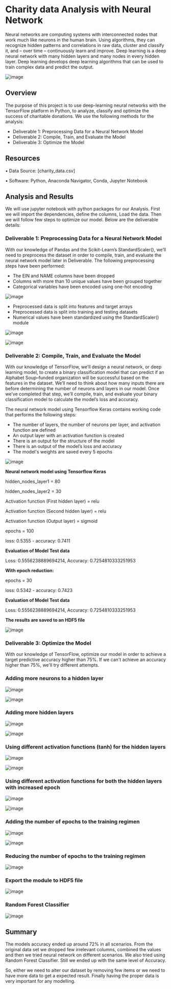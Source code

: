 # Charity data Analysis with Neural Network

Neural networks are computing systems with interconnected nodes that work much like neurons in the human brain. Using algorithms, they can recognize hidden patterns and correlations in raw data, cluster and classify it, and – over time – continuously learn and improve. Deep learning is a deep neural network with many hidden layers and many nodes in every hidden layer. Deep learning develops deep learning algorithms that can be used to train complex data and predict the output.

![image](https://user-images.githubusercontent.com/85472349/139388057-e1fc5e2f-ae71-4306-949e-6a5fe2bf1315.png)


## Overview

The purpose of this project is to use deep-learning neural networks with the TensorFlow platform in Python, to analyze, classify and optimize the success of charitable donations. We use the following methods for the analysis:

* Deliverable 1: Preprocessing Data for a Neural Network Model
* Deliverable 2: Compile, Train, and Evaluate the Model
* Deliverable 3: Optimize the Model

## Resources

•	Data Source: [charity_data.csv]

•	Software: Python, Anaconda Navigator, Conda, Jupyter Notebook

## Analysis and Results

We will use jupyter notebook with python packages for our Analysis. First we will import the dependencies, define the columns, Load the data. Then we will follow few steps to optimize our model. Below are the deliverable details:

### Deliverable 1: Preprocessing Data for a Neural Network Model 

With our knowledge of Pandas and the Scikit-Learn’s StandardScaler(), we’ll need to preprocess the dataset in order to compile, train, and evaluate the neural network model later in Deliverable. The following preprocessing steps have been performed:

* The EIN and NAME columns have been dropped
* Columns with more than 10 unique values have been grouped together
* Categorical variables have been encoded using one-hot encoding


![image](https://user-images.githubusercontent.com/85472349/139452116-6ae8bc4d-0fd3-4df5-963b-f2a8ce795d12.png)

* Preprocessed data is split into features and target arrays 
* Preprocessed data is split into training and testing datasets 
* Numerical values have been standardized using the StandardScaler() module

![image](https://user-images.githubusercontent.com/85472349/139452289-a5ee6112-c9a5-4aa6-8f9a-9f660e1f5500.png)


![image](https://user-images.githubusercontent.com/85472349/139452211-4d5ae8ef-5446-49f1-a727-798add67d7ec.png)

### Deliverable 2: Compile, Train, and Evaluate the Model 

With our knowledge of TensorFlow, we’ll design a neural network, or deep learning model, to create a binary classification model that can predict if an Alphabet Soup–funded organization will be successful based on the features in the dataset. We’ll need to think about how many inputs there are before determining the number of neurons and layers in our model. Once we’ve completed that step, we’ll compile, train, and evaluate your binary classification model to calculate the model’s loss and accuracy.

The neural network model using Tensorflow Keras contains working code that performs the following steps:

 * The number of layers, the number of neurons per layer, and activation function are defined 
 * An output layer with an activation function is created
 * There is an output for the structure of the model
 * There is an output of the model’s loss and accuracy 
 * The model's weights are saved every 5 epochs

![image](https://user-images.githubusercontent.com/85472349/139454790-4261dbca-83c6-4e14-9f7f-01e52caf318b.png)

**Neural network model using Tensorflow Keras**

hidden_nodes_layer1 =  80

hidden_nodes_layer2 = 30

Activation function (First hidden layer)  = relu

Activation function (Second hidden layer)  = relu

Activation function (Output layer)  = sigmoid

epochs = 100

loss: 0.5355 - accuracy: 0.7411
 
**Evaluation of Model Test data**

Loss: 0.5556238889694214, Accuracy: 0.7254810333251953

**With epoch reduction:**

epochs = 30

loss: 0.5342 - accuracy: 0.7423

**Evaluation of Model Test data**

Loss: 0.5556238889694214, Accuracy: 0.7254810333251953

**The results are saved to an HDF5 file**
 
 ![image](https://user-images.githubusercontent.com/85472349/139456052-a24db45a-500b-47bb-921d-d026b7fc3591.png)


### Deliverable 3: Optimize the Model

With our knowledge of TensorFlow, optimize our model in order to achieve a target predictive accuracy higher than 75%. If we can't achieve an accuracy higher than 75%, we'll try different attempts.


### Adding more neurons to a hidden layer

![image](https://user-images.githubusercontent.com/85472349/139519987-99148902-779f-48c1-939c-439465e19783.png)

![image](https://user-images.githubusercontent.com/85472349/139520053-d3d367ed-75ee-4212-85d5-29e598cb9f33.png)


### Adding more hidden layers

![image](https://user-images.githubusercontent.com/85472349/139520069-71788570-9b1b-4511-9613-e00664de4a71.png)

![image](https://user-images.githubusercontent.com/85472349/139520075-0bfb35a9-8872-4c52-a8d9-8eb688fdd695.png)


### Using different activation functions (tanh) for the hidden layers

![image](https://user-images.githubusercontent.com/85472349/139520112-10abaa91-9f49-4355-b8a8-f50f5e6508b5.png)

![image](https://user-images.githubusercontent.com/85472349/139520119-4e5cbf0a-e4f1-4afb-9720-89adb9404dc6.png)


### Using different activation functions for both the hidden layers with increased epoch

![image](https://user-images.githubusercontent.com/85472349/139520164-69eac233-4af7-4a79-ac0c-992bb3c626ec.png)

![image](https://user-images.githubusercontent.com/85472349/139520181-42ae9ed8-5250-4430-a6ef-e480ecec8720.png)


### Adding the number of epochs to the training regimen

![image](https://user-images.githubusercontent.com/85472349/139520210-2f7effa5-83bc-4c9d-a5c8-76e5d8595890.png)

![image](https://user-images.githubusercontent.com/85472349/139520218-28799fcf-08e1-4f6e-acb1-492e82f7611a.png)


### Reducing the number of epochs to the training regimen

![image](https://user-images.githubusercontent.com/85472349/139520697-115d7508-45e5-481b-ba6c-6595b2360131.png)


### Export the module to HDF5 file

![image](https://user-images.githubusercontent.com/85472349/139520721-499cd715-b0b3-49a2-8e43-1ded5635bc46.png)


### Random Forest Classifier

![image](https://user-images.githubusercontent.com/85472349/139520761-8d6ca184-607c-4919-8411-719c2714a983.png)


## Summary

The models accuracy ended up around 72% in all scenarios. From the original data set we dropped few irrelevant columns, combined the values and then we tried neural network on different scenarios. We also tried using Random Forest Classifier. Still we ended up with the same level of Accuracy. 

So, either we need to alter our dataset by removing few items or we need to have more data to get a expected result. Finally having the proper data is very important for any modelling. 
